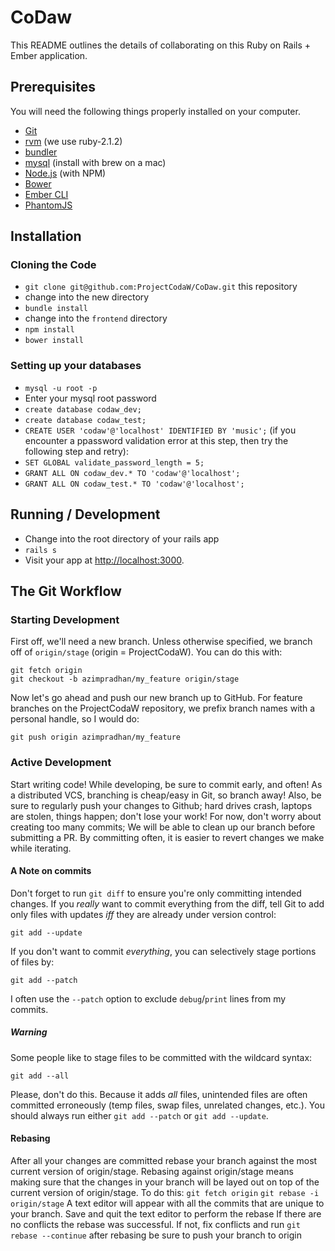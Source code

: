 # CoDaw

This README outlines the details of collaborating on this Ruby on Rails + Ember application.

## Prerequisites

You will need the following things properly installed on your computer.

* [Git](http://git-scm.com/)
* [rvm](https://rvm.io/) (we use ruby-2.1.2)
* [bundler](http://bundler.io/)
* [mysql](https://www.mysql.com/) (install with brew on a mac)
* [Node.js](http://nodejs.org/) (with NPM)
* [Bower](http://bower.io/)
* [Ember CLI](http://www.ember-cli.com/)
* [PhantomJS](http://phantomjs.org/)

## Installation

### Cloning the Code

* `git clone git@github.com:ProjectCodaW/CoDaw.git` this repository
* change into the new directory
* `bundle install`
* change into the `frontend` directory
* `npm install`
* `bower install`

### Setting up your databases

* `mysql -u root -p`
* Enter your mysql root password
* `create database codaw_dev;`
* `create database codaw_test;`
* `CREATE USER 'codaw'@'localhost' IDENTIFIED BY 'music';` (if you encounter a ppassword validation error at this step, then try the following step and retry):
* `SET GLOBAL validate_password_length = 5;`
* `GRANT ALL ON codaw_dev.* TO 'codaw'@'localhost';`
* `GRANT ALL ON codaw_test.* TO 'codaw'@'localhost';`



## Running / Development

* Change into the root directory of your rails app
* `rails s`
* Visit your app at [http://localhost:3000](http://localhost:3000).

## The Git Workflow

### Starting Development
First off, we'll need a new branch. Unless otherwise specified, we
branch off of `origin/stage` (origin = ProjectCodaW). You can do
this with:
```shell
git fetch origin
git checkout -b azimpradhan/my_feature origin/stage
```
Now let's go ahead and push our new branch up to GitHub. For feature
branches on the ProjectCodaW repository, we prefix branch names with a
personal handle, so I would do:
```shell
git push origin azimpradhan/my_feature
```

### Active Development
Start writing code! While developing, be sure to commit early,
and often! As a distributed VCS, branching is cheap/easy in Git,
so branch away! Also, be sure to regularly push your changes to 
Github; hard drives crash, laptops are stolen, things happen; don't
lose your work! For now, don't worry about creating too many commits;
We will be able to clean up our branch before submitting a PR.
By committing often, it is easier to revert changes we make while
iterating.

#### A Note on commits
Don't forget to run `git diff` to ensure you're only committing intended
changes.  If you _really_ want to commit everything from the diff, tell
Git to add only files with updates _iff_ they are already under version
control:
```shell
git add --update
```
If you don't want to commit _everything_, you can selectively stage
portions of files by:
```shell
git add --patch
```
I often use the `--patch` option to exclude `debug`/`print` lines from
my commits.

##### Warning
Some people like to stage files to be committed with the wildcard syntax:
```shell
git add --all
```
Please, don't do this. Because it adds _all_ files, unintended files are
often committed erroneously (temp files, swap files, unrelated changes,
etc.). You should always run either `git add --patch` or `git add
--update`.

#### Rebasing
After all your changes are committed rebase your branch against the most
current version of origin/stage. Rebasing against origin/stage means
making sure that the changes in your branch will be layed out on top of
the current version of origin/stage. To do this:
`git fetch origin`
`git rebase -i origin/stage`
A text editor will appear with all the commits that are unique to your branch.
Save and quit the text editor to perform the rebase
If there are no conflicts the rebase was successful. If not, fix conflicts and run `git rebase --continue`
after rebasing be sure to push your branch to origin

